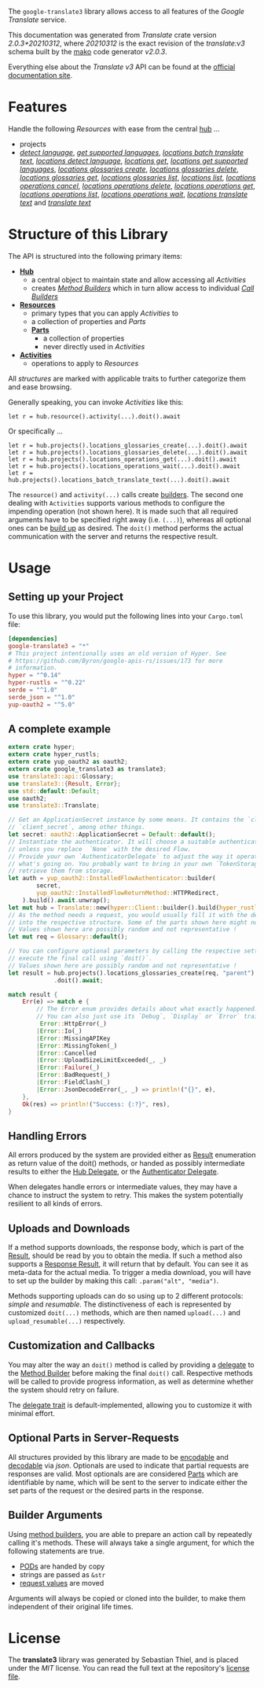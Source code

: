 <!---
DO NOT EDIT !
This file was generated automatically from 'src/mako/api/README.md.mako'
DO NOT EDIT !
-->
The `google-translate3` library allows access to all features of the *Google Translate* service.

This documentation was generated from *Translate* crate version *2.0.3+20210312*, where *20210312* is the exact revision of the *translate:v3* schema built by the [mako](http://www.makotemplates.org/) code generator *v2.0.3*.

Everything else about the *Translate* *v3* API can be found at the
[official documentation site](https://cloud.google.com/translate/docs/quickstarts).
# Features

Handle the following *Resources* with ease from the central [hub](https://docs.rs/google-translate3/2.0.3+20210312/google_translate3/Translate) ... 

* projects
 * [*detect language*](https://docs.rs/google-translate3/2.0.3+20210312/google_translate3/api::ProjectDetectLanguageCall), [*get supported languages*](https://docs.rs/google-translate3/2.0.3+20210312/google_translate3/api::ProjectGetSupportedLanguageCall), [*locations batch translate text*](https://docs.rs/google-translate3/2.0.3+20210312/google_translate3/api::ProjectLocationBatchTranslateTextCall), [*locations detect language*](https://docs.rs/google-translate3/2.0.3+20210312/google_translate3/api::ProjectLocationDetectLanguageCall), [*locations get*](https://docs.rs/google-translate3/2.0.3+20210312/google_translate3/api::ProjectLocationGetCall), [*locations get supported languages*](https://docs.rs/google-translate3/2.0.3+20210312/google_translate3/api::ProjectLocationGetSupportedLanguageCall), [*locations glossaries create*](https://docs.rs/google-translate3/2.0.3+20210312/google_translate3/api::ProjectLocationGlossaryCreateCall), [*locations glossaries delete*](https://docs.rs/google-translate3/2.0.3+20210312/google_translate3/api::ProjectLocationGlossaryDeleteCall), [*locations glossaries get*](https://docs.rs/google-translate3/2.0.3+20210312/google_translate3/api::ProjectLocationGlossaryGetCall), [*locations glossaries list*](https://docs.rs/google-translate3/2.0.3+20210312/google_translate3/api::ProjectLocationGlossaryListCall), [*locations list*](https://docs.rs/google-translate3/2.0.3+20210312/google_translate3/api::ProjectLocationListCall), [*locations operations cancel*](https://docs.rs/google-translate3/2.0.3+20210312/google_translate3/api::ProjectLocationOperationCancelCall), [*locations operations delete*](https://docs.rs/google-translate3/2.0.3+20210312/google_translate3/api::ProjectLocationOperationDeleteCall), [*locations operations get*](https://docs.rs/google-translate3/2.0.3+20210312/google_translate3/api::ProjectLocationOperationGetCall), [*locations operations list*](https://docs.rs/google-translate3/2.0.3+20210312/google_translate3/api::ProjectLocationOperationListCall), [*locations operations wait*](https://docs.rs/google-translate3/2.0.3+20210312/google_translate3/api::ProjectLocationOperationWaitCall), [*locations translate text*](https://docs.rs/google-translate3/2.0.3+20210312/google_translate3/api::ProjectLocationTranslateTextCall) and [*translate text*](https://docs.rs/google-translate3/2.0.3+20210312/google_translate3/api::ProjectTranslateTextCall)




# Structure of this Library

The API is structured into the following primary items:

* **[Hub](https://docs.rs/google-translate3/2.0.3+20210312/google_translate3/Translate)**
    * a central object to maintain state and allow accessing all *Activities*
    * creates [*Method Builders*](https://docs.rs/google-translate3/2.0.3+20210312/google_translate3/client::MethodsBuilder) which in turn
      allow access to individual [*Call Builders*](https://docs.rs/google-translate3/2.0.3+20210312/google_translate3/client::CallBuilder)
* **[Resources](https://docs.rs/google-translate3/2.0.3+20210312/google_translate3/client::Resource)**
    * primary types that you can apply *Activities* to
    * a collection of properties and *Parts*
    * **[Parts](https://docs.rs/google-translate3/2.0.3+20210312/google_translate3/client::Part)**
        * a collection of properties
        * never directly used in *Activities*
* **[Activities](https://docs.rs/google-translate3/2.0.3+20210312/google_translate3/client::CallBuilder)**
    * operations to apply to *Resources*

All *structures* are marked with applicable traits to further categorize them and ease browsing.

Generally speaking, you can invoke *Activities* like this:

```Rust,ignore
let r = hub.resource().activity(...).doit().await
```

Or specifically ...

```ignore
let r = hub.projects().locations_glossaries_create(...).doit().await
let r = hub.projects().locations_glossaries_delete(...).doit().await
let r = hub.projects().locations_operations_get(...).doit().await
let r = hub.projects().locations_operations_wait(...).doit().await
let r = hub.projects().locations_batch_translate_text(...).doit().await
```

The `resource()` and `activity(...)` calls create [builders][builder-pattern]. The second one dealing with `Activities` 
supports various methods to configure the impending operation (not shown here). It is made such that all required arguments have to be 
specified right away (i.e. `(...)`), whereas all optional ones can be [build up][builder-pattern] as desired.
The `doit()` method performs the actual communication with the server and returns the respective result.

# Usage

## Setting up your Project

To use this library, you would put the following lines into your `Cargo.toml` file:

```toml
[dependencies]
google-translate3 = "*"
# This project intentionally uses an old version of Hyper. See
# https://github.com/Byron/google-apis-rs/issues/173 for more
# information.
hyper = "^0.14"
hyper-rustls = "^0.22"
serde = "^1.0"
serde_json = "^1.0"
yup-oauth2 = "^5.0"
```

## A complete example

```Rust
extern crate hyper;
extern crate hyper_rustls;
extern crate yup_oauth2 as oauth2;
extern crate google_translate3 as translate3;
use translate3::api::Glossary;
use translate3::{Result, Error};
use std::default::Default;
use oauth2;
use translate3::Translate;

// Get an ApplicationSecret instance by some means. It contains the `client_id` and 
// `client_secret`, among other things.
let secret: oauth2::ApplicationSecret = Default::default();
// Instantiate the authenticator. It will choose a suitable authentication flow for you, 
// unless you replace  `None` with the desired Flow.
// Provide your own `AuthenticatorDelegate` to adjust the way it operates and get feedback about 
// what's going on. You probably want to bring in your own `TokenStorage` to persist tokens and
// retrieve them from storage.
let auth = yup_oauth2::InstalledFlowAuthenticator::builder(
        secret,
        yup_oauth2::InstalledFlowReturnMethod::HTTPRedirect,
    ).build().await.unwrap();
let mut hub = Translate::new(hyper::Client::builder().build(hyper_rustls::HttpsConnector::with_native_roots()), auth);
// As the method needs a request, you would usually fill it with the desired information
// into the respective structure. Some of the parts shown here might not be applicable !
// Values shown here are possibly random and not representative !
let mut req = Glossary::default();

// You can configure optional parameters by calling the respective setters at will, and
// execute the final call using `doit()`.
// Values shown here are possibly random and not representative !
let result = hub.projects().locations_glossaries_create(req, "parent")
             .doit().await;

match result {
    Err(e) => match e {
        // The Error enum provides details about what exactly happened.
        // You can also just use its `Debug`, `Display` or `Error` traits
         Error::HttpError(_)
        |Error::Io(_)
        |Error::MissingAPIKey
        |Error::MissingToken(_)
        |Error::Cancelled
        |Error::UploadSizeLimitExceeded(_, _)
        |Error::Failure(_)
        |Error::BadRequest(_)
        |Error::FieldClash(_)
        |Error::JsonDecodeError(_, _) => println!("{}", e),
    },
    Ok(res) => println!("Success: {:?}", res),
}

```
## Handling Errors

All errors produced by the system are provided either as [Result](https://docs.rs/google-translate3/2.0.3+20210312/google_translate3/client::Result) enumeration as return value of
the doit() methods, or handed as possibly intermediate results to either the 
[Hub Delegate](https://docs.rs/google-translate3/2.0.3+20210312/google_translate3/client::Delegate), or the [Authenticator Delegate](https://docs.rs/yup-oauth2/*/yup_oauth2/trait.AuthenticatorDelegate.html).

When delegates handle errors or intermediate values, they may have a chance to instruct the system to retry. This 
makes the system potentially resilient to all kinds of errors.

## Uploads and Downloads
If a method supports downloads, the response body, which is part of the [Result](https://docs.rs/google-translate3/2.0.3+20210312/google_translate3/client::Result), should be
read by you to obtain the media.
If such a method also supports a [Response Result](https://docs.rs/google-translate3/2.0.3+20210312/google_translate3/client::ResponseResult), it will return that by default.
You can see it as meta-data for the actual media. To trigger a media download, you will have to set up the builder by making
this call: `.param("alt", "media")`.

Methods supporting uploads can do so using up to 2 different protocols: 
*simple* and *resumable*. The distinctiveness of each is represented by customized 
`doit(...)` methods, which are then named `upload(...)` and `upload_resumable(...)` respectively.

## Customization and Callbacks

You may alter the way an `doit()` method is called by providing a [delegate](https://docs.rs/google-translate3/2.0.3+20210312/google_translate3/client::Delegate) to the 
[Method Builder](https://docs.rs/google-translate3/2.0.3+20210312/google_translate3/client::CallBuilder) before making the final `doit()` call. 
Respective methods will be called to provide progress information, as well as determine whether the system should 
retry on failure.

The [delegate trait](https://docs.rs/google-translate3/2.0.3+20210312/google_translate3/client::Delegate) is default-implemented, allowing you to customize it with minimal effort.

## Optional Parts in Server-Requests

All structures provided by this library are made to be [encodable](https://docs.rs/google-translate3/2.0.3+20210312/google_translate3/client::RequestValue) and 
[decodable](https://docs.rs/google-translate3/2.0.3+20210312/google_translate3/client::ResponseResult) via *json*. Optionals are used to indicate that partial requests are responses 
are valid.
Most optionals are are considered [Parts](https://docs.rs/google-translate3/2.0.3+20210312/google_translate3/client::Part) which are identifiable by name, which will be sent to 
the server to indicate either the set parts of the request or the desired parts in the response.

## Builder Arguments

Using [method builders](https://docs.rs/google-translate3/2.0.3+20210312/google_translate3/client::CallBuilder), you are able to prepare an action call by repeatedly calling it's methods.
These will always take a single argument, for which the following statements are true.

* [PODs][wiki-pod] are handed by copy
* strings are passed as `&str`
* [request values](https://docs.rs/google-translate3/2.0.3+20210312/google_translate3/client::RequestValue) are moved

Arguments will always be copied or cloned into the builder, to make them independent of their original life times.

[wiki-pod]: http://en.wikipedia.org/wiki/Plain_old_data_structure
[builder-pattern]: http://en.wikipedia.org/wiki/Builder_pattern
[google-go-api]: https://github.com/google/google-api-go-client

# License
The **translate3** library was generated by Sebastian Thiel, and is placed 
under the *MIT* license.
You can read the full text at the repository's [license file][repo-license].

[repo-license]: https://github.com/Byron/google-apis-rsblob/main/LICENSE.md
